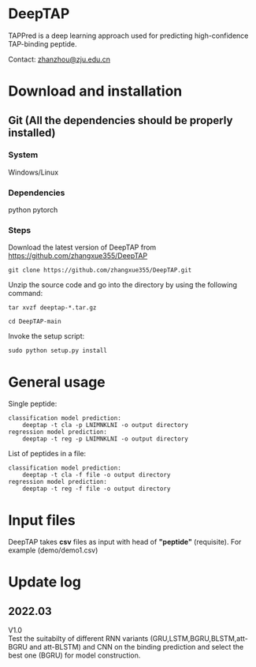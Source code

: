 # DeepTAP

TAPPred is a deep learning approach used for predicting high-confidence TAP-binding peptide.

Contact: zhanzhou@zju.edu.cn

# Download and installation

## Git (All the dependencies should be properly installed)

### System

Windows/Linux

### Dependencies

python
pytorch

### Steps

Download the latest version of DeepTAP from https://github.com/zhangxue355/DeepTAP

    git clone https://github.com/zhangxue355/DeepTAP.git

Unzip the source code and go into the directory by using the following command:

    tar xvzf deeptap-*.tar.gz
    
    cd DeepTAP-main

Invoke the setup script:

    sudo python setup.py install

# General usage

Single peptide:

    classification model prediction:
    	deeptap -t cla -p LNIMNKLNI -o output directory
    regression model prediction:
        deeptap -t reg -p LNIMNKLNI -o output directory

List of peptides in a file:

    classification model prediction:
    	deeptap -t cla -f file -o output directory
    regression model prediction:
        deeptap -t reg -f file -o output directory

# Input files

DeepTAP takes **csv** files as input with head of **"peptide"** (requisite). For example (demo/demo1.csv)

# Update log

## 2022.03

V1.0  
Test the suitabilty of different RNN variants (GRU,LSTM,BGRU,BLSTM,att-BGRU and att-BLSTM) and CNN on the binding prediction and select the best one (BGRU) for model construction.
